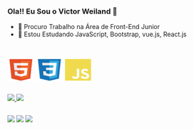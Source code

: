 ### Ola!! Eu Sou o Victor Weiland 👋

- 🔭 Procuro Trabalho na Área de Front-End Junior
- 🌱 Estou Estudando JavaScript, Bootstrap, vue.js, React.js

##
  
  <div style="display: inline_block"><br>
    <img align="center" alt="Victor-HTML" height="50" width="60" src="https://raw.githubusercontent.com/devicons/devicon/master/icons/html5/html5-original.svg">
     <img align="center" alt="Victor-CSS" height="50" width="60" src="https://raw.githubusercontent.com/devicons/devicon/master/icons/css3/css3-original.svg">
      <img align="center" alt="Victor-Js" height="50" width="60" src="https://raw.githubusercontent.com/devicons/devicon/master/icons/javascript/javascript-plain.svg">
       <!--<img align="center" alt="Victor-React" height="30" width="40" src="https://raw.githubusercontent.com/devicons/devicon/master/icons/react/react-original.svg">-->
           
</div> 
 
##
<div>
  <a href="https://github.com/VictorWeiland">
  <img height="180em" src="https://github-readme-stats.vercel.app/api?username=VictorWeiland&show_icons=true&theme=tokyonight&include_all_commits=true&count_private=true"/>
  <img height="180em" src="https://github-readme-stats.vercel.app/api/top-langs/?username=VictorWeiland&layout=compact&langs_count=7&theme=tokyonight"/>
</div>
  
##
  <div> 
  <a href="https://instagram.com/itsme_vitiinho" target="_blank"><img src="https://img.shields.io/badge/-Instagram-%23E4405F?style=for-the-badge&logo=instagram&logoColor=white" target="_blank"></a>
  <a href = "mailto:victoranacletodealmeida13@gmail.com"><img src="https://img.shields.io/badge/-Gmail-%23333?style=for-the-badge&logo=gmail&logoColor=white" target="_blank"></a>
  <a href="https://www.linkedin.com/in/victor-de-almeida/" target="_blank"><img src="https://img.shields.io/badge/-LinkedIn-%230077B5?style=for-the-badge&logo=linkedin&logoColor=white" target="_blank"></a> 
</div>
  
